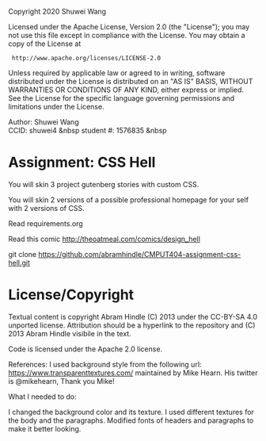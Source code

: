 Copyright 2020 Shuwei Wang

Licensed under the Apache License, Version 2.0 (the "License");
you may not use this file except in compliance with the License.
You may obtain a copy of the License at
 
     http://www.apache.org/licenses/LICENSE-2.0
 
Unless required by applicable law or agreed to in writing, software
distributed under the License is distributed on an "AS IS" BASIS,
WITHOUT WARRANTIES OR CONDITIONS OF ANY KIND, either express or implied.
See the License for the specific language governing permissions and
limitations under the License.

Author: Shuwei Wang  
CCID: shuwei4 &nbsp
student #: 1576835 &nbsp

Assignment: CSS Hell
====================

You will skin 3 project gutenberg stories with custom CSS.

You will skin 2 versions of a possible professional homepage for your
self with 2 versions of CSS.

Read requirements.org

Read this comic http://theoatmeal.com/comics/design_hell

git clone https://github.com/abramhindle/CMPUT404-assignment-css-hell.git

License/Copyright
=================

Textual content is copyright Abram Hindle (C) 2013 under the CC-BY-SA
4.0 unported license. Attribution should be a hyperlink to the
repository and (C) 2013 Abram Hindle visibile in the text.

Code is licensed under the Apache 2.0 license.

References:
I used background style from the following url:
https://www.transparenttextures.com/
maintained by Mike Hearn.
His twitter is @mikehearn,
Thank you Mike!

What I needed to do:

I changed the background color and its texture.
I used different textures for the body and the paragraphs.
Modified fonts of headers and paragraphs to make it better looking.